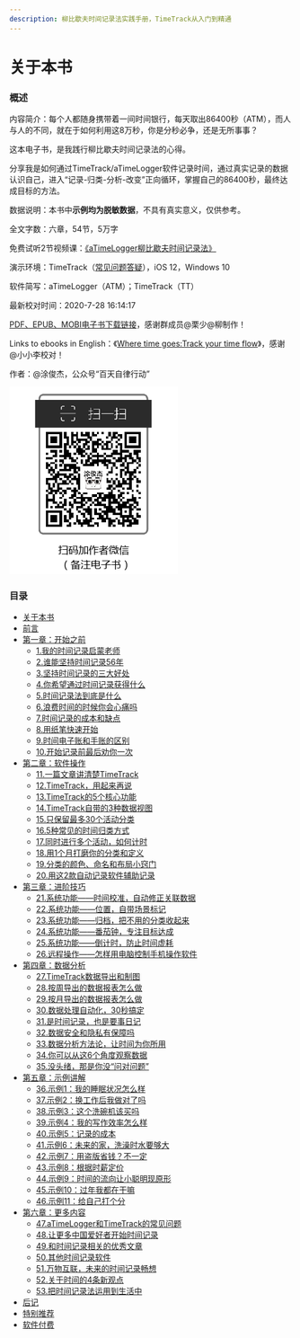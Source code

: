 ```yaml
---
description: 柳比歇夫时间记录法实践手册，TimeTrack从入门到精通
---
```


# 关于本书

### 概述

内容简介：每个人都随身携带着一间时间银行，每天取出86400秒（ATM），而人与人的不同，就在于如何利用这8万秒，你是分秒必争，还是无所事事？

这本电子书，是我践行柳比歇夫时间记录法的心得。

分享我是如何通过TimeTrack/aTimeLogger软件记录时间，通过真实记录的数据认识自己，进入“记录-归类-分析-改变”正向循环，掌握自己的86400秒，最终达成目标的方法。

数据说明：本书中**示例均为脱敏数据**，不具有真实意义，仅供参考。

全文字数：六章，54节，5万字

免费试听2节视频课：[《aTimeLogger柳比歇夫时间记录法》](https://study.163.com/course/courseMain.htm?courseId=1209678842&share=2&shareId=400000000640077)

演示环境：TimeTrack（[常见问题答疑](https://shijian.tujunjie.com/ch06/ch06.47)），iOS 12，Windows 10

软件简写：aTimeLogger（ATM）；TimeTrack（TT）

最新校对时间：2020-7-28 16:14:17

[PDF、EPUB、MOBI电子书下载链接](https://share.weiyun.com/5rv9h5Y)，感谢群成员@栗少@柳制作！

Links to ebooks in English：《[Where time goes:Track your time flow](https://en.shijian.tujunjie.com/)》，感谢@小小李校对！

作者：@涂俊杰，公众号“百天自律行动”

![](.gitbook/assets/about-1.png)

### 目录

* [关于本书](https://shijian.tujunjie.com/)
* [前言](https://shijian.tujunjie.com/ch.start)
* [第一章：开始之前](https://shijian.tujunjie.com/ch01)
  * [1.我的时间记录启蒙老师](https://shijian.tujunjie.com/ch01/ch01.01)
  * [2.谁能坚持时间记录56年](https://shijian.tujunjie.com/ch01/ch01.02)
  * [3.坚持时间记录的三大好处](https://shijian.tujunjie.com/ch01/ch01.03)
  * [4.你希望通过时间记录获得什么](https://shijian.tujunjie.com/ch01/ch01.04)
  * [5.时间记录法到底是什么](https://shijian.tujunjie.com/ch01/ch01.05)
  * [6.浪费时间的时候你会心痛吗](https://shijian.tujunjie.com/ch01/ch01.06)
  * [7.时间记录的成本和缺点](https://shijian.tujunjie.com/ch01/ch01.07)
  * [8.用纸笔快速开始](https://shijian.tujunjie.com/ch01/ch01.08)
  * [9.时间电子账和手账的区别](https://shijian.tujunjie.com/ch01/ch01.09)
  * [10.开始记录前最后劝你一次](https://shijian.tujunjie.com/ch01/ch01.10)
* [第二章：软件操作](https://shijian.tujunjie.com/ch02)
  * [11.一篇文章讲清楚TimeTrack](https://shijian.tujunjie.com/ch02/ch02.11)
  * [12.TimeTrack，用起来再说](https://shijian.tujunjie.com/ch02/ch02.12)
  * [13.TimeTrack的5个核心功能](https://shijian.tujunjie.com/ch02/ch02.13)
  * [14.TimeTrack自带的3种数据视图](https://shijian.tujunjie.com/ch02/ch02.14)
  * [15.只保留最多30个活动分类](https://shijian.tujunjie.com/ch02/ch02.15)
  * [16.5种常见的时间归类方式](https://shijian.tujunjie.com/ch02/ch02.16)
  * [17.同时进行多个活动，如何计时](https://shijian.tujunjie.com/ch02/ch02.17)
  * [18.用1个月打磨你的分类和定义](https://shijian.tujunjie.com/ch02/ch02.18)
  * [19.分类的颜色、命名和布局小窍门](https://shijian.tujunjie.com/ch02/ch02.19)
  * [20.用这2款自动记录软件辅助记录](https://shijian.tujunjie.com/ch02/ch02.20)
* [第三章：进阶技巧](https://shijian.tujunjie.com/ch03)
  * [21.系统功能——时间校准，自动修正关联数据](https://shijian.tujunjie.com/ch03/ch03.21)
  * [22.系统功能——位置，自带场景标记](https://shijian.tujunjie.com/ch03/ch03.22)
  * [23.系统功能——归档，把不用的分类收起来](https://shijian.tujunjie.com/ch03/ch03.23)
  * [24.系统功能——番茄钟，专注目标达成](https://shijian.tujunjie.com/ch03/ch03.24)
  * [25.系统功能——倒计时，防止时间虚耗](https://shijian.tujunjie.com/ch03/ch03.25)
  * [26.远程操作——怎样用电脑控制手机操作软件](https://shijian.tujunjie.com/ch03/ch03.26)
* [第四章：数据分析](https://shijian.tujunjie.com/ch04)
  * [27.TimeTrack数据导出和制图](https://shijian.tujunjie.com/ch04/ch04.27)
  * [28.按周导出的数据报表怎么做](https://shijian.tujunjie.com/ch04/ch04.28)
  * [29.按月导出的数据报表怎么做](https://shijian.tujunjie.com/ch04/ch04.29)
  * [30.数据处理自动化，30秒搞定](https://shijian.tujunjie.com/ch04/ch04.30)
  * [31.是时间记录，也是要事日记](https://shijian.tujunjie.com/ch04/ch04.31)
  * [32.数据安全和隐私有保障吗](https://shijian.tujunjie.com/ch04/ch04.32)
  * [33.数据分析方法论，让时间为你所用](https://shijian.tujunjie.com/ch04/ch04.33)
  * [34.你可以从这6个角度观察数据](https://shijian.tujunjie.com/ch04/ch04.34)
  * [35.没头绪，那是你没“问对问题”](https://shijian.tujunjie.com/ch04/ch04.35)
* [第五章：示例讲解](https://shijian.tujunjie.com/ch05)
  * [36.示例1：我的睡眠状况怎么样](https://shijian.tujunjie.com/ch05/ch05.36)
  * [37.示例2：换工作后我做对了吗](https://shijian.tujunjie.com/ch05/ch05.37)
  * [38.示例3：这个洗碗机该买吗](https://shijian.tujunjie.com/ch05/ch05.38)
  * [39.示例4：我的写作效率怎么样](https://shijian.tujunjie.com/ch05/ch05.39)
  * [40.示例5：记录的成本](https://shijian.tujunjie.com/ch05/ch05.40)
  * [41.示例6：未来的家，洗澡时水要够大](https://shijian.tujunjie.com/ch05/ch05.41)
  * [42.示例7：用盗版省钱？不一定](https://shijian.tujunjie.com/ch05/ch05.42)
  * [43.示例8：根据时薪定价](https://shijian.tujunjie.com/ch05/ch05.43)
  * [44.示例9：时间的流向让小聪明现原形](https://shijian.tujunjie.com/ch05/ch05.44)
  * [45.示例10：过年我都在干嘛](https://shijian.tujunjie.com/ch05/ch05.45)
  * [46.示例11：给自己打个分](https://shijian.tujunjie.com/ch05/ch05.46)
* [第六章：更多内容](https://shijian.tujunjie.com/ch06)
  * [47.aTimeLogger和TimeTrack的常见问题](https://shijian.tujunjie.com/ch06/ch06.47)
  * [48.让更多中国爱好者开始时间记录](https://shijian.tujunjie.com/ch06/ch06.48)
  * [49.和时间记录相关的优秀文章](https://shijian.tujunjie.com/ch06/ch06.49)
  * [50.其他时间记录软件](https://shijian.tujunjie.com/ch06/ch06.50)
  * [51.万物互联，未来的时间记录畅想](https://shijian.tujunjie.com/ch06/ch06.51)
  * [52.关于时间的4条新观点](https://shijian.tujunjie.com/ch06/ch06.52)
  * [53.把时间记录法运用到生活中](https://shijian.tujunjie.com/ch06/ch06.53)
* [后记](https://shijian.tujunjie.com/ch.end)
* [特别推荐](https://shijian.tujunjie.com/add.01)
* [软件付费](https://shijian.tujunjie.com/add.02)

